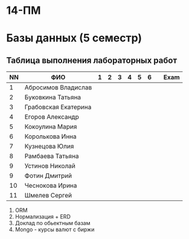 # 14-ПМ
# Базы данных (5 семестр)
## Таблица выполнения лабораторных работ

| NN  | ФИО                  | 1   | 2   | 3   | 4   | 5   | 6   |    | Exam |
| --- | -------------------- | --- | --- | --- | --- | --- | --- | --- | ---- |
| 1   | Абросимов Владислав  |    |    |   |    |    |    |       |    |
| 2   | Буковкина Татьяна    |    |    |    |    |    |   |       |     |
| 3   | Грабовская Екатерина |    |    |   |    |    |   |       |     |
| 4   | Егоров Александр     |     |   |    |    |   |   |       |  |
| 5   | Кокоулина Мария      |     |   |    |    |    |   |       |     |
| 6   | Королькова Инна      |     |    |    |    |    |   |       |    |
| 7   | Кузнецова Юлия       |     |     |     |     |     |     |       |      |
| 8   | Рамбаева Татьяна     |     |     |     |     |     |     |       |      |
| 9   | Устинов Николай      |
| 9   | Фотин Дмитрий        |    |   |   |    |    |    |       |    |
| 10  | Чеснокова Ирина      |   |   |   |    |   |   |       |      |
| 11  | Шмелев Сергей        |    |   |   |    |    |    |       |   |

1. ORM
2. Нормализация + ERD
3. Доклад по обьектным базам
4. Mongo - курсы валют с биржи
